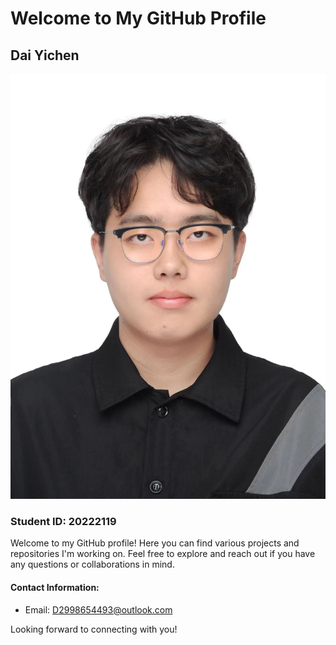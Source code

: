 # Welcome to My GitHub Profile

## Dai Yichen

![Dai Yichen](images/me.jpg)

### Student ID: 20222119

Welcome to my GitHub profile! Here you can find various projects and repositories I'm working on. Feel free to explore and reach out if you have any questions or collaborations in mind.

#### Contact Information:
- Email: [D2998654493@outlook.com](mailto:D2998654493@outlook.com)

Looking forward to connecting with you!

